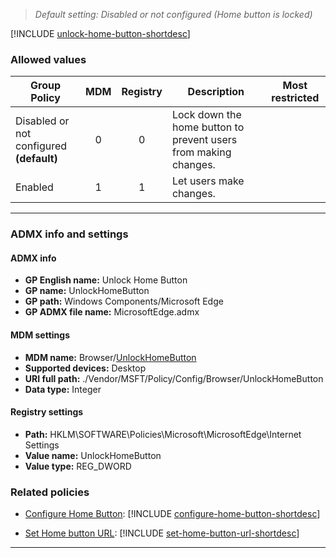 <!-- ## Unlock Home Button
>*Supported versions: Microsoft Edge on Windows 10, next major version*<br> -->
>*Default setting: Disabled or not configured (Home button is locked)*

[!INCLUDE [unlock-home-button-shortdesc](../shortdesc/unlock-home-button-shortdesc.md)]

### Allowed values

|Group Policy  |MDM |Registry |Description |Most restricted |
|---|:---:|:---:|---|:---:|
|Disabled or not configured<br>**(default)** |0 |0 |Lock down the home button to prevent users from making changes. | |
|Enabled |1 |1 |Let users make changes. | |
---

### ADMX info and settings
#### ADMX info
- **GP English name:** Unlock Home Button
- **GP name:** UnlockHomeButton
- **GP path:** Windows Components/Microsoft Edge
- **GP ADMX file name:** MicrosoftEdge.admx

#### MDM settings
- **MDM name:** Browser/[UnlockHomeButton](../new-policies.md#unlock-home-button)
- **Supported devices:** Desktop
- **URI full path:** ./Vendor/MSFT/Policy/Config/Browser/UnlockHomeButton
- **Data type:** Integer

#### Registry settings
- **Path:** HKLM\SOFTWARE\Policies\Microsoft\MicrosoftEdge\Internet Settings
- **Value name:** UnlockHomeButton
- **Value type:** REG_DWORD

### Related policies

- [Configure Home Button](../new-policies.md#configure-home-button): [!INCLUDE [configure-home-button-shortdesc](../shortdesc/configure-home-button-shortdesc.md)] 
 
- [Set Home button URL](../new-policies.md#set-home-button-url): [!INCLUDE [set-home-button-url-shortdesc](../shortdesc/set-home-button-url-shortdesc.md)]


<hr>